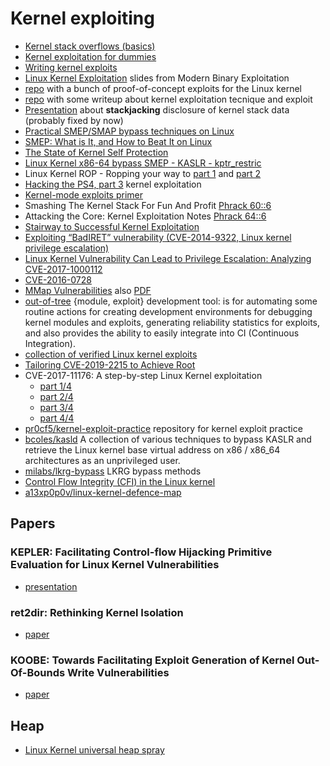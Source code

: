 # Kernel exploiting

 - [Kernel stack overflows (basics)](https://blog.0x80.org/kernel-stack-overflows-basics/)
 - [Kernel exploitation for dummies](http://uaf.io/exploitation/misc/2016/09/10/Kernel-Exploitation-for-Dummies.html)
 - [Writing kernel exploits](https://tc.gtisc.gatech.edu/bss/2014/r/kernel-exploits.pdf)
 - [Linux Kernel Exploitation](http://repository.root-me.org/Exploitation%20-%20Syst%C3%A8me/Unix/EN%20-%20Linux%20Kernel%20Exploitation%20-%20Patrick%20Biernat.pdf) slides from Modern Binary Exploitation
 - [repo](https://github.com/xairy/kernel-exploits) with a bunch of proof-of-concept exploits for the Linux kernel
 - [repo](https://github.com/xairy/linux-kernel-exploitation) with some writeup about kernel exploitation tecnique and exploit
 - [Presentation](https://jon.oberheide.org/files/summercon11-stackjacking.pdf) about **stackjacking** disclosure of
   kernel stack data (probably fixed by now)
 - [Practical SMEP/SMAP bypass techniques on Linux](https://www.syscan360.org/slides/2016_SG_Vitaly_Nikolenko_Practical_SMEP_Bypass_Techniques.pdf)
 - [SMEP: What is It, and How to Beat It on Linux](http://vulnfactory.org/blog/2011/06/05/smep-what-is-it-and-how-to-beat-it-on-linux/)
 - [The State of Kernel Self Protection](https://outflux.net/slides/2018/lca/kspp.pdf)
 - [Linux Kernel x86-64 bypass SMEP - KASLR - kptr_restric](http://blackbunny.io/linux-kernel-x86-64-bypass-smep-kaslr-kptr_restric/)
 - Linux Kernel ROP - Ropping your way to [part 1](https://www.trustwave.com/Resources/SpiderLabs-Blog/Linux-Kernel-ROP---Ropping-your-way-to---(Part-1)/) and [part 2](https://www.trustwave.com/Resources/SpiderLabs-Blog/Linux-Kernel-ROP---Ropping-your-way-to---(Part-2)/)
 - [Hacking the PS4, part 3](https://cturt.github.io/ps4-3.html) kernel exploitation
 - [Kernel-mode exploits primer](http://old.iseclab.org/projects/vifuzz/docs/exploit.pdf)
 - Smashing The Kernel Stack For Fun And Profit [Phrack 60::6](http://phrack.org/issues/60/6.html)
 - Attacking the Core: Kernel Exploitation Notes [Phrack 64::6](http://phrack.org/issues/64/6.html#article)
 - [Stairway to Successful Kernel Exploitation](http://booksite.elsevier.com/samplechapters/9781597494861/Chapter_3.pdf)
 - [Exploiting “BadIRET” vulnerability (CVE-2014-9322, Linux kernel privilege escalation)](https://blogs.bromium.com/exploiting-badiret-vulnerability-cve-2014-9322-linux-kernel-privilege-escalation/)
 - [Linux Kernel Vulnerability Can Lead to Privilege Escalation: Analyzing CVE-2017-1000112](https://securingtomorrow.mcafee.com/mcafee-labs/linux-kernel-vulnerability-can-lead-to-privilege-escalation-analyzing-cve-2017-1000112/)
 - [CVE-2016-0728](https://perception-point.io/2016/01/14/analysis-and-exploitation-of-a-linux-kernel-vulnerability-cve-2016-0728/)
 - [MMap Vulnerabilities](https://research.checkpoint.com/mmap-vulnerabilities-linux-kernel/) also [PDF](https://labs.mwrinfosecurity.com/assets/BlogFiles/mwri-mmap-exploitation-whitepaper-2017-09-18.pdf)
 - [out-of-tree](https://out-of-tree.io/) {module, exploit} development tool: is for automating some routine actions for creating development environments for debugging kernel modules and exploits, generating reliability statistics for exploits, and also provides the ability to easily integrate into CI (Continuous Integration).
 - [collection of verified Linux kernel exploits](https://github.com/jollheef/lpe)
 - [Tailoring CVE-2019-2215 to Achieve Root](https://hernan.de/blog/2019/10/15/tailoring-cve-2019-2215-to-achieve-root/)
 - CVE-2017-11176:  A step-by-step Linux Kernel exploitation
   - [part 1/4](https://blog.lexfo.fr/cve-2017-11176-linux-kernel-exploitation-part1.html)
   - [part 2/4](https://blog.lexfo.fr/cve-2017-11176-linux-kernel-exploitation-part2.html)
   - [part 3/4](https://blog.lexfo.fr/cve-2017-11176-linux-kernel-exploitation-part3.html)
   - [part 4/4](https://blog.lexfo.fr/cve-2017-11176-linux-kernel-exploitation-part4.html)
 - [pr0cf5/kernel-exploit-practice](https://github.com/pr0cf5/kernel-exploit-practice) repository for kernel exploit practice
 - [bcoles/kasld](https://github.com/bcoles/kasld) A collection of various techniques to bypass KASLR and retrieve the Linux kernel base virtual address on x86 / x86_64 architectures as an unprivileged user.
 - [milabs/lkrg-bypass](https://github.com/milabs/lkrg-bypass) LKRG bypass methods
 - [Control Flow Integrity (CFI) in the Linux kernel](https://outflux.net/slides/2020/lca/cfi.pdf)
 - [a13xp0p0v/linux-kernel-defence-map](https://github.com/a13xp0p0v/linux-kernel-defence-map)

## Papers

### KEPLER: Facilitating Control-flow Hijacking Primitive Evaluation for Linux Kernel Vulnerabilities

 - [presentation](https://www.usenix.org/conference/usenixsecurity19/presentation/wu-wei)

### ret2dir: Rethinking Kernel Isolation

 - [paper](https://www.usenix.org/system/files/conference/usenixsecurity14/sec14-paper-kemerlis.pdf)

### KOOBE: Towards Facilitating Exploit Generation of Kernel Out-Of-Bounds Write Vulnerabilities

 - [paper](https://www.usenix.org/system/files/sec20summer_chen-weiteng_prepub.pdf)

## Heap

 - [Linux Kernel universal heap spray](https://duasynt.com/blog/linux-kernel-heap-spray)
